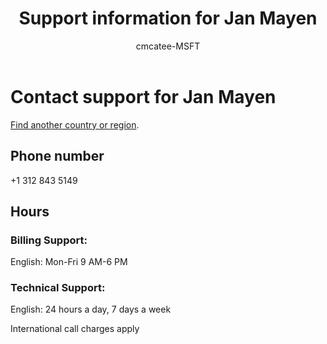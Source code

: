 ﻿---                                
title: Support information for Jan Mayen
author: cmcatee-MSFT
f1.keywords:
- NOCSH
ms.author: cmcatee
manager: mnirkhe
audience: Admin
ms.topic: reference
ms.service: o365-administration
ms.collection: Adm_Support
localization_priority: Normal
description: Learn how to contact support for your country or region.
ROBOTS: NOINDEX, NOFOLLOW
---

# Contact support for Jan Mayen

[Find another country or region](../contact-support-for-business-products.md).

## Phone number
+1 312 843 5149

## Hours
### Billing Support:

English: Mon-Fri 9 AM-6 PM

### Technical Support:

English: 24 hours a day, 7 days a week

International call charges apply